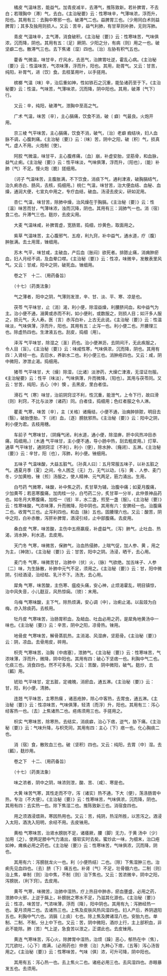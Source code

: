<!-- { "loadSidebar": true } -->
　　橘皮 气温味苦，能益气。加青皮减半，去滞气，推陈致新。若补脾胃，不去白；若理胸中〔滞〕气，去白。《主治秘要》云：性寒味辛，气薄味浓，浮而升，阳也。其用有三：去胸中寒邪一也。破滞气二也。益脾胃三也。〔少用同白术则益脾胃〕；其多及独用则损人。又云：苦辛，益气利肺，有甘草则补肺，无则泻肺。

　　青皮 气温味辛，主气滞，消食破积。《主治秘〔要〕》云：性寒味苦，气味俱浓，沉而降，阴也。其用有五：〔足〕厥阴、少阳之分，有病〔则〕用之一也。破坚癖二也。散滞气三也。去下焦诸〔湿〕四也。〔治〕左胁有积气五也。

　　藿香 气微温，味甘辛，疗风水，去恶气，治脾胃吐逆，霍乱心病。《主治秘〔要〕》云：性温味苦，气浓味薄，浮而升，阳也。其用，助胃气。又云：甘苦，纯阳，补胃气，进〔饮〕食。去枝茎用叶，以手搓用。

　　槟榔 气温〔味〕辛，治后重如神，性如铁石之沉重，能坠诸药至于下。《主治秘要》云：性温，气味苦，气薄味浓，沉而降，阴中阳也。其用，破滞〔气下〕行。

　　又云：辛，纯阳，破滞气，泄胸中至高之气。

　　广术 气温，味苦〔辛〕，主心膈痛，饮食不消，破〔 癖〕气最良。火炮开用。

　　京三棱 气平味苦，主心膈痛，饮食不消，破气，〔治〕老癖 瘕结块，妇人血脉不调，心腹刺痛。《主治秘〔要〕》云：〔味〕苦，阴中之阳，破〔积〕气，损真气，虚人不用。火炮制〔使〕。

　　阿胶 气微温，味甘平，主心腹疼痛，〔血〕崩，补虚安胎，坚筋骨，和血脉，益气止痢。《主治秘〔要〕》云：性平味淡，气味俱薄，浮而升，〔阳也〕，〔能〕补肺〔气〕不足。慢火炮〔脆〕搓细用。

　　〔诃子 气温味苦，主腹胀满，不下饮食，消痰下气，通利津液，破胸膈结气，治久痢赤白、肠风，去核，捣细用。〕桃仁 气温，味甘苦，治大便血结、血秘、血燥，通润大便，七宣丸中用之，专疗血结，破血。汤浸去皮尖，研如泥用。

　　杏仁 气温，味甘苦，除肺中燥，治风燥在于胸膈。《主治秘〔要〕》云：性〔温〕味苦而甘，气薄味浓，浊而沉降，阴也。其用有三：润肺气一也。消〔宿〕食二也。升滞气三也。麸炒，去皮尖用。

　　大麦 气温味咸，补脾胃虚，宽肠胃。捣细，炒黄色，取面用之。

　　紫草 气温味苦，主心腹邪气、五疳，利九窍，补中益气，通水道，疗〔腹〕肿胀满。去土用茸，锉细用。

　　苏木 气平，味甘咸，主破血，产后血〔胀闷〕欲死者。排脓止痛，消痈肿瘀血，妇人月经不调，及血晕口噤。《主治秘〔要〕》云：性凉，味微辛，发散表里风气。又云：甘咸，阳中之阴，破死血。锉细用。

　　卷之下　十二、〔用药备旨〕

　　（十七）〔药类法象〕

　　气之薄者，阳中之阴，气薄则发泄，辛、甘、淡、平、寒、凉是也。

　　茯苓 气平味甘，止〔消〕渴，利小便，除湿益燥，利腰脐间血，和中益气为主。治小便不通，溺黄或赤而不利，如小便利，或数服之，则损人目；如汗多人服之，损元气，夭人寿。医〔言〕赤泻白补，上古无此说。《主治秘〔要〕》云：性温味淡，气味俱薄，浮而升，阳也。其用有五：止泻一也。利小便二也。开腠理三也。除虚热四也。生津液五也。刮皮，捣细〔用〕。

　　泽泻 气平味甘，除湿之〔圣〕药也。治小便淋沥，去阴间汗，无此疾服之，令人目〔盲〕。《主治秘〔要〕》云：味咸性寒，气味俱浓，沉而降，阴也。其用有四：入肾经一也。去旧水，养新水二也。利小便三也。消肿疮四也。又云：咸，阴中微阳，渗泄止渴。捣细用。

　　猪苓 气平味甘，大〔燥〕除湿，〔比诸〕淡渗药，大燥亡津液，无湿证勿服。《主治秘要》云：性平〔味淡〕，气味俱薄，升而微降，〔阳也〕。其用与茯苓同。又云：甘苦，纯阳，去心〔中〕懊 。去黑皮，里白者佳。

　　滑石 气〔寒〕味甘，治前阴窍涩不利，性沉重，能泄气，上令下行，故曰滑〔则〕利窍，不比与淡渗〔诸药〕同。白者佳，捣细用；色红者服之令人淋。

　　瞿麦 气寒，味苦〔辛〕，主〔关格〕诸癃结，小便不通，治痈肿排脓，明目去〔翳〕，破胎堕胎，下〔闭〕血，〔逐〕膀胱邪热。《主治秘〔要〕》云：阳中之阴，利小便为君。去枝用穗。

　　车前子 气寒味甘，〔阴癃气闭，利水道，通小便，除湿痹，肝中风热冲目赤痛，捣细用。〕〔木通 气平味甘，主小便不通，导小肠中热，刮去粗皮用。〕灯草、通草 气平味甘，通阴窍涩〔不利〕，利小〔便〕，除水肿、〔癃闭〕、五淋。《主治秘〔要〕》云：辛甘，阳〔也〕，泻肺，利小便。锉细用。

　　五味子 气温味酸，大益五脏气。〔孙真人曰〕：五月常服五味子，以补五脏之气。遇夏月季〔夏〕之间，令人困乏〔无〕力，无气以动，〔与〕黄 、人参、麦门冬，少加黄柏，锉〔煎〕汤服之，使人精神、元气两足，筋力涌出。生用。

　　白芍药 气微寒，味酸，补中焦之药，炙甘草为辅，治腹中痛；如夏月腹痛，少加黄芩；若恶寒腹痛，加肉桂一分，白芍药二分，炙甘草一分半，此仲景神品药也。如冬月大寒腹痛，加桂一〔钱〕半，水二盏，煎至一盏〔服〕。《主治秘〔要〕》云：性寒味酸，气浓味薄，升而微降，阳中阴也。其用有六：安脾经一也。治腹痛二也。收胃气三也。止泻利四也。和血〔脉〕五也。固腠理六也。又云：酸苦，阴中之阳，白补赤散，泻肝补脾胃，酒浸引经，止中部腹痛。去皮用。

　　桑白皮 气寒，味苦酸，主伤中五痨羸瘦，补虚益气，〔泻〕肺气，止吐血、热渴，消水肿，利水道。去皮用。

　　天门冬 气寒，味微苦，保肺气，治血热侵肺，上喘气促，加人参、黄 ，用之为主，〔神效〕。《主治秘〔要〕》云：甘苦，阳中之阴。汤浸，晒干，去心用。

　　麦门冬 气寒，味微苦甘，治肺中〔伏〕火，〔脉〕气欲绝。加五味子、人参〔二〕味，为生脉散，补肺中元气不足，须用之。《主治秘〔要〕》云：甘，阳中微阴，引经酒浸，治经枯、乳汁不下。汤洗，去心用。

　　犀角 气寒，味苦酸，主伤寒、瘟疫头痛，安心神，止烦渴霍乱，明目镇惊，治中风失音，小儿麸豆，风热惊痫。〔镑〕：末用。

　　乌梅 气寒味酸，主下气，除热烦满，安心调〔中〕，治痢止渴。以盐豉为白梅，亦入除痰药。去核用。

　　牡丹皮 气寒味苦，治肠胃积血，及衄血、吐血必用之药，是犀角地黄汤中一味也。《主治秘〔要〕》云：辛苦，阴中之阳，凉骨热。锉用。

　　地骨皮 气寒味苦，解骨蒸肌热，主消渴、风湿痹，坚筋骨。《主治秘〔要〕》云：阴，凉血。去骨用皮，碎用。

　　枳壳 气寒味苦，治胸〔中痞塞〕，泄肺气。《主治秘〔要〕》云：性寒味苦，气浓味薄，浮而升，微降，阴中阳也。其用有四：破心下坚痞一也。利胸中气二也。化痰三也。消食四也。然不可多用。又云：苦酸，阴中微阳，破气。麸炒，去〔瓤〕用。

　　琥珀 气平味甘，定五脏，定魂魄，消瘀血，通五淋。《主治秘〔要〕》云：甘，阳，利小便，清肺。

　　连翘 气平味苦，主寒热瘰 ，诸恶疮肿，除心中客热，去胃虫，通五淋。《主治秘〔要〕》云：性凉味苦，气味俱薄，轻清〔而浮〕升，阳也。其用有三：泻心经客热一也。〔去〕上焦诸热二也。疮疡须用三也。手搓用之。

　　枳实 气寒味苦，除寒热，去结实，消痰癖，治心下痞，逆气，胁下痛。《主治秘〔要〕》云：气味升降，与枳壳同，其用有四：主心〔下〕痞一也。化心胸痰二也。

　　消〔宿〕食，散败血三也。破〔坚积〕四也。又云：纯阳，去胃〔中〕湿。去〔瓤〕，麸炒用。

　　卷之下　十二、〔用药备旨〕

　　（十七）〔药类法象〕

　　味之浓者，阴中之阴，味浓则泄，酸、苦、〔咸〕、寒是也。

　　大黄 味苦气寒，其性走而不守，泻〔诸实〕热不通，下大〔便〕，荡涤肠胃中热，专治〔不大便〕。《主治秘〔要〕》云：性寒味苦，气味俱浓，沉而降，阴也。其用有四：去实热一也。除下焦湿二也。推陈致新三也。消宿食四也。

　　用之须酒浸煨熟，寒因热用也。又云：苦，纯阴，热淫所胜，以苦泻之。酒浸入太阳，酒洗入阳明，余经不用。去皮锉用。

　　黄柏 气寒味苦，治肾水膀胱不足，诸痿厥，腰〔脚〕无力，于黄 汤中〔少〕加用〔之〕，使两足膝中气力涌出，痿软实时去矣。蜜炒此一味，为细末，治口疮如神，瘫痪必用之药也。《主治秘〔要〕》云：性寒味苦，气味俱浓，沉而降，阴也。

　　其用有六：泻膀胱龙火一也。利〔小便热结〕二也。〔除〕下焦湿肿三也。治痢先见血四也。〔去〕脐〔下〕痛五也。补肾〔气〕不足，壮骨髓六也。二制〔则〕治上焦，单制〔则〕治中焦，不制〔则〕治下焦也。又云：苦浓微辛，阴中之阳，泻膀胱，〔利下窍〕。去皮用。

　　黄芩 气寒，味微苦，治肺中湿热，疗上热目中肿赤，瘀血壅盛，必用之药，泄肺中火邪，上逆于膈上，补膀胱之寒水不足，乃滋其化源也。《主治秘〔要〕》云：性凉，味苦甘，气浓味薄，浮而〔降〕，阳中阴也。其用有九：泻肺经热一也。夏月须用二也。去诸热三也。上焦及皮肤风热风湿四也。妇人产后，养阴退阳五也。利胸中气六也。消膈〔上痰〕七也。除上焦及脾诸湿八也。安胎九也。单制、二制、不制，分上中下也。又云：苦，阴中微阳，酒炒上行，主上部积血，非此不能除。肺〔苦〕气上逆，急食苦以泄之，正谓此也。去皮锉用。

　　黄连 气寒味苦，泻心火，除脾胃中湿热，治烦〔躁〕恶心，郁热在中〔焦〕，兀兀欲吐，〔心下〕痞满，〔必用药也〕仲景〔治〕九种心下痞，〔五等〕泻心汤皆用之。《主治秘〔要〕》云：性寒味苦，气味〔俱〕浓，可升可降，阴中阳也。

　　其用有五：泻心热一也。去上焦火二也。诸疮必用三也。去风湿四也。赤眼暴发五也。去须用。

